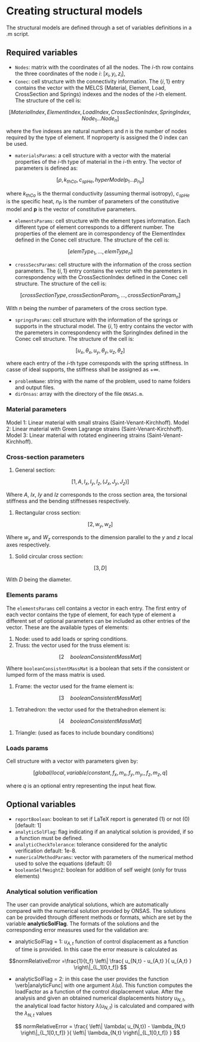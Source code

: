 # Creating structural models

The structural models are defined through a set of variables definitions in a .m script.

## Required variables

* `Nodes`: matrix with the coordinates of all the nodes. The $i$-th row contains the three coordinates of the node $i$: $[x_i , \, y_i ,\, z_i]$,
* `Conec`: cell structure with the connectivity information. The $\{i,1\}$ entry contains the vector with the MELCS (Material, Element, Load, CrossSection and Springs) indexes and the nodes of the $i$-th element.
The structure of the cell is:
```math
[ MaterialIndex, \, ElementIndex, \, LoadIndex, \, CrossSectionIndex, \, SpringIndex, \, Node_1 \dots Node_{n} ]
```
where the five indexes are natural numbers and $n$ is the number of nodes required by the type of element. If noproperty is assigned the $0$ index can be used. 
* `materialsParams`: a cell structure with a vector with the material properties of the $i$-th type of material in the $i$-th entry.
The vector of parameters is defined as:
```math
[ \rho, \, k_{thCo}, \, c_{spHe}, \, hyperModel  p_1 \dots p_{n_P} ]
```
where $k_{thCo}$ is the thermal conductivity (assuming thermal isotropy), $c_{spHe}$ is the specific heat, $n_P$ is the number of parameters of the constitutive model and $\mathbf{p}$ is the vector of constitutive parameters.
* `elementsParams`: cell structure with the element types information. Each different type of element corresponds to a different number. The properties of the element are in correspondency of the ElementIndex defined in the Conec cell structure. The structure of the cell is:
 ```math
[ elemType_{1}, \dots, elemType_{n} ] 
```
* `crossSecsParams`: cell structure with the information of the cross section parameters. The $\{i,1\}$ entry contains the vector with the paremeters in correspondency with the CrossSectionIndex defined in the Conec cell structure. 
The structure of the cell is:
```math
[crossSectionType, crossSectionParam_{1}, \dots, crossSectionParam_{n}]
```
With $n$ being the number of parameters of the cross section type.
* `springsParams`: cell structure with the information of the springs or supports in the structural model. The $\{i,1\}$ entry contains the vector with the paremeters in correspondency with the SpringIndex defined in the Conec cell structure. 
The structure of the cell is:
```math
[ u_x, \theta_x, u_y, \theta_y, u_z, \theta_z ]
```
where each entry of the $i$-th type corresponds with the spring stiffness. In casse of ideal supports, the stiffness shall be assigned as $+\infty$.
* `problemName`: string with the name of the problem, used to name folders and output files. 
* `dirOnsas`: array with the directory of the file `ONSAS.m`.

### Material parameters

Model 1: Linear material with small strains (Saint-Venant-Kirchhoff).
Model 2: Linear material with Green Lagrange strains (Saint-Venant-Kirchhoff).
Model 3: Linear material with rotated engineering strains (Saint-Venant-Kirchhoff).


### Cross-section parameters

  1. General section: 
```math
[ 1,A,I_x,I_y,I_z,(J_x,J_y,J_z) ]
```
Where $A$, $Ix$, $Iy$ and $Iz$ corresponds to the cross section area, the torsional stiffness and the bending stiffnesses respectively.
  1. Rectangular cross section: 
```math  
[2,w_y,w_z]
```
Where $w_y$ and $W_z$ corresponds to the dimension parallel to the $y$ and $z$ local axes respectively.
  1. Solid circular cross section: 
```math  
[3,D] 
```
With $D$ being the diameter.
	
### Elements params
  The `elementsParams` cell contains a vector in each entry. The first entry of each vector contains the type of element, for each type of element a different set of optional parameters can be included as other entries of the vector. These are the available types of elements:

1. Node: used to add loads or spring conditions.
1. Truss: the vector used for the truss element is:
```math
[ 2 \quad booleanConsistentMassMat ]
```
Where `booleanConsistentMassMat` is a boolean that sets if the consistent or lumped form of the mass matrix is used.
1. Frame: the vector used for the frame element is:
```math
[ 3 \quad booleanConsistentMassMat ]
```
1. Tetrahedron: the vector used for the thetrahedron element is:
```math
[ 4 \quad booleanConsistentMassMat ]
```
1. Triangle: (used as faces to include boundary conditions) 

### Loads params

Cell structure with a vector with parameters given by:
```math
[ global/local,\,  variable/constant,\,  f_x,\, m_x,\,  f_y,\, m_y, ,\,  f_z,\, m_z, q ]
```
where $q$ is an optional entry representing the input heat flow.


## Optional variables

* `reportBoolean`: boolean to set if LaTeX report is generated (1) or not (0) [default: 1]
* `analyticSolFlag`: flag indicating if an analytical solution is provided, if so a function must be defined.
* `analyticCheckTolerance`: tolerance considered for the analytic verification default: 1e-8.
* `numericalMethodParams`: vector with parameters of the numerical method used to solve the equations (default: 0)
* `booleanSelfWeightZ`: boolean for addition of self weight (only for truss elements)

###  Analytical solution verification

The user can provide analytical solutions, which are automatically compared with the numerical solution provided by ONSAS. The solutions can be provided through different methods or formats, which are set by the variable __analyticSolFlag__. The formats of the solutions and the corresponding error measures used for the validation are:

* analyticSolFlag = 1: $u_{A,t}$ function of control displacement as a function of time is provided. In this case the error measure is calculated as 
```math
normRelativeError =\frac{1}{t_f} \left\| \frac{  u_{N,t} - u_{A,t}  }{ u_{A,t}  } \right\|_{L_1[0,t_f]} 
```
* analyticSolFlag = 2: in this case the user provides the function \verb|analyticFunc| with one argument $\lambda(u)$. This function computes the loadFactor as a function of the control displacement value. After the analysis and given an obtained numerical displacements history $u_{N,t}$, the analytical load factor history $\lambda(u_{N,t})$ is calculated and compared with the $\lambda_{N,t}$ values
```math
	normRelativeError = \frac{ \left\| \lambda( u_{N,t}) - \lambda_{N,t} \right\|_{L_1[0,t_f]} }{ \left\| \lambda_{N,t} \right\|_{L_1[0,t_f]}  }  
```




